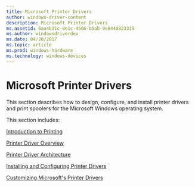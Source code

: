 ```yaml
---
title: Microsoft Printer Drivers
author: windows-driver-content
description: Microsoft Printer Drivers
ms.assetid: 6aa4b31c-8e1c-4506-b5ab-9e8440823319
ms.author: windowsdriverdev
ms.date: 04/20/2017
ms.topic: article
ms.prod: windows-hardware
ms.technology: windows-devices
---
```


# Microsoft Printer Drivers


This section describes how to design, configure, and install printer drivers and print spoolers for the Microsoft Windows operating system.

This section includes:

[Introduction to Printing](introduction-to-printing.md)

[Printer Driver Overview](printer-driver-overview.md)

[Printer Driver Architecture](printer-driver-architecture.md)

[Installing and Configuring Printer Drivers](installing-and-configuring-printer-drivers.md)

[Customizing Microsoft's Printer Drivers](customizing-microsoft-s-printer-drivers.md)

 

 




